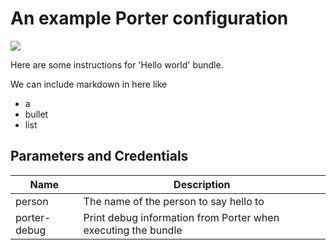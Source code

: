 # An example Porter configuration

<a href="https://portal.azure.com/#create/Microsoft.Template/uri/https%3A%2F%2Fraw.githubusercontent.com%2Fendjin%2FCNAB.Quickstarts%2Fhello-world-quickstart%2Fporter%2Fhello-world%2Fazuredeploy.json" target="_blank"><img src="http://azuredeploy.net/deploybutton.png"/></a>

Here are some instructions for 'Hello world' bundle.

We can include markdown in here like
- a 
- bullet
- list

## Parameters and Credentials

 | Name | Description | 
 | --- | --- | 
 | person | The name of the person to say hello to
porter-debug | Print debug information from Porter when executing the bundle | 

